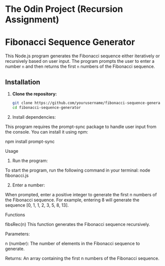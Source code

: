 # The Odin Project (Recursion Assignment)

# Fibonacci Sequence Generator

This Node.js program generates the Fibonacci sequence either iteratively or recursively based on user input. The program prompts the user to enter a number `n` and then returns the first `n` numbers of the Fibonacci sequence.

## Installation

1. **Clone the repository:**

   ```sh
   git clone https://github.com/yourusername/fibonacci-sequence-generator.git
   cd fibonacci-sequence-generator

2. Install dependencies:

This program requires the prompt-sync package to handle user input from the console. You can install it using npm:

npm install prompt-sync

Usage

1. Run the program:

To start the program, run the following command in your terminal:
node fibonacci.js

2. Enter a number:

When prompted, enter a positive integer to generate the first n numbers of the Fibonacci sequence. For example, entering 8 will generate the sequence [0, 1, 1, 2, 3, 5, 8, 13].

Functions

fibsRec(n)
This function generates the Fibonacci sequence recursively.

Parameters:

n (number): The number of elements in the Fibonacci sequence to generate.

Returns:
An array containing the first n numbers of the Fibonacci sequence.